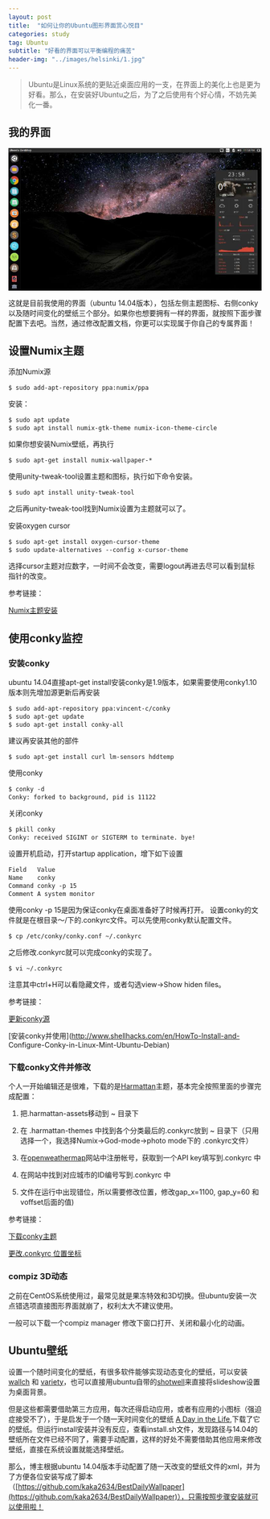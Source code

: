 ```yaml
---
layout: post
title:  "如何让你的Ubuntu图形界面赏心悦目"
categories: study
tag: Ubuntu
subtitle: "好看的界面可以平衡编程的痛苦"
header-img: "../images/helsinki/1.jpg"
---
```




>Ubuntu是Linux系统的更贴近桌面应用的一支，在界面上的美化上也是更为好看。那么，在安装好Ubuntu之后，为了之后使用有个好心情，不妨先美化一番。

## 我的界面

<center><p><img src="../images/ubuntu/ubuntu1.jpg" align="center"></p></center>

这就是目前我使用的界面（ubuntu 14.04版本），包括左侧主题图标、右侧conky以及随时间变化的壁纸三个部分。如果你也想要拥有一样的界面，就按照下面步骤配置下去吧。当然，通过修改配置文档，你更可以实现属于你自己的专属界面！

## 设置Numix主题
添加Numix源

```
$ sudo add-apt-repository ppa:numix/ppa
```

安装：

```
$ sudo apt update
$ sudo apt install numix-gtk-theme numix-icon-theme-circle
```

如果你想安装Numix壁纸，再执行

```
$ sudo apt-get install numix-wallpaper-*
```

使用unity-tweak-tool设置主题和图标，执行如下命令安装。

```
$ sudo apt install unity-tweak-tool
```

之后再unity-tweak-tool找到Numix设置为主题就可以了。

安装oxygen cursor

```
$ sudo apt-get install oxygen-cursor-theme
$ sudo update-alternatives --config x-cursor-theme
```

选择cursor主题对应数字，一时间不会改变，需要logout再进去尽可以看到鼠标指针的改变。

参考链接：

[Numix主题安装](http://blog.topspeedsnail.com/archives/5886)

## 使用conky监控
### 安装conky
ubuntu 14.04直接apt-get install安装conky是1.9版本，如果需要使用conky1.10版本则先增加源更新后再安装

```
$ sudo add-apt-repository ppa:vincent-c/conky
$ sudo apt-get update
$ sudo apt-get install conky-all
```

建议再安装其他的部件

```
$ sudo apt-get install curl lm-sensors hddtemp
```

使用conky

```
$ conky -d
Conky: forked to background, pid is 11122
```

关闭conky

```
$ pkill conky
Conky: received SIGINT or SIGTERM to terminate. bye!
```

设置开机启动，打开startup application，增下如下设置

```
Field	Value
Name	conky
Command	conky -p 15
Comment	A system monitor
```

使用conky -p 15是因为保证conky在桌面准备好了时候再打开。
设置conky的文件就是在根目录～/下的.conkyrc文件。可以先使用conky默认配置文件。

```
$ cp /etc/conky/conky.conf ~/.conkyrc
```

之后修改.conkyrc就可以完成conky的实现了。

```
$ vi ~/.conkyrc
```

注意其中ctrl+H可以看隐藏文件，或者勾选view->Show hiden files。

参考链接：

[更新conky源](https://launchpad.net/~vincent-c/+archive/ubuntu/conky)

[安装conky并使用](http://www.shellhacks.com/en/HowTo-Install-and-
Configure-Conky-in-Linux-Mint-Ubuntu-Debian)

### 下载conky文件并修改
个人一开始编辑还是很难，下载的是[Harmattan](https://github.com/zagortenay333/Harmattan)主题，基本完全按照里面的步骤完成配置：

1. 把.harmattan-assets移动到 ~ 目录下

2. 在 .harmattan-themes 中找到各个分类最后的.conkyrc放到 ~ 目录下（只用选择一个，我选择Numix->God-mode->photo mode下的 .conkyrc文件）

3. 在[openweathermap](http://openweathermap.org/)网站中注册帐号，获取到一个API key填写到.conkyrc 中

4. 在网站中找到对应城市的ID编号写到.conkyrc 中

5. 文件在运行中出现错位，所以需要修改位置，修改gap_x=1100, gap_y=60 和voffset后面的值)

参考链接：

[下载conky主题](https://github.com/zagortenay333/Harmattan)

[更改.conkyrc 位置坐标](http://m.blog.csdn.net/article/details?id=52040186)

###  compiz 3D动态
之前在CentOS系统使用过，最常见就是果冻特效和3D切换。但ubuntu安装一次点错选项直接图形界面就崩了，权利太大不建议使用。

一般可以下载一个compiz manager 修改下窗口打开、关闭和最小化的动画。

## Ubuntu壁纸
设置一个随时间变化的壁纸，有很多软件能够实现动态变化的壁纸，可以安装[wallch](http://www.omgubuntu.co.uk/2016/12/8-bit-day-wallpaper-changes-day) 和 [variety](http://ubuntuhandbook.org/index.php/2016/01/install-variety-wallpaper-changer-in-ubuntu-16-04/)，也可以直接用ubuntu自带的[shotwell](http://askubuntu.com/questions/134/how-do-i-create-a-desktop-wallpaper-slideshow)来直接将slideshow设置为桌面背景。

但是这些都需要借助第三方应用，每次还得启动应用，或者有应用的小图标（强迫症接受不了），于是启发于一个随一天时间变化的壁纸 [A Day in the Life](http://barid42.deviantart.com/art/A-Day-in-the-Life-204881196),下载了它的壁纸。但运行install安装并没有反应，查看install.sh文件，发现路径与14.04的壁纸所在文件已经不同了，需要手动配置，这样的好处不需要借助其他应用来修改壁纸，直接在系统设置就能选择壁纸。

那么，博主根据ubuntu 14.04版本手动配置了随一天改变的壁纸文件的xml，并为了方便各位安装写成了脚本（[https://github.com/kaka2634/BestDailyWallpaper](https://github.com/kaka2634/BestDailyWallpaper)），只需按照步骤安装就可以使用啦！



